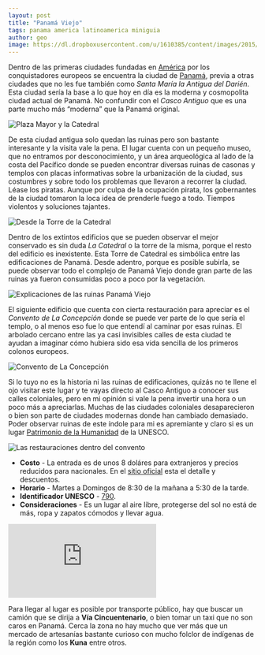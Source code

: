 ```yaml
---
layout: post
title: "Panamá Viejo"
tags: panama america latinoamerica miniguia
author: geo
image: https://dl.dropboxusercontent.com/u/1610385/content/images/2015/08/2014-05-17%2011.48.18.jpg
---
```

Dentro de las primeras ciudades fundadas en [América](/tag/america) por los conquistadores europeos se encuentra la ciudad de [Panamá](/tag/panama), previa a otras ciudades que no les fue también como *Santa María la Antigua del Darién*. Esta ciudad sería la base a lo que hoy en día es la moderna y cosmopolita ciudad actual de Panamá. No confundir con el *Casco Antiguo* que es una parte mucho más “moderna” que la Panamá original.

![Plaza Mayor y la Catedral](https://dl.dropboxusercontent.com/u/1610385/content/images/2015/08/2014-05-17%2011.45.00.jpg)

De esta ciudad antigua solo quedan las ruinas pero son bastante interesante y la visita vale la pena. El lugar cuenta con un pequeño museo, que no entramos por desconocimiento, y un área arqueológica al lado de la costa del Pacífico donde se pueden encontrar diversas ruinas de casonas y templos con placas informativas sobre la urbanización de la ciudad, sus costumbres y sobre todo los problemas que llevaron a recorrer la ciudad. Léase los piratas. Aunque por culpa de la ocupación pirata, los gobernantes de la ciudad tomaron la loca idea de prenderle fuego a todo. Tiempos violentos y soluciones tajantes.

![Desde la Torre de la Catedral](https://dl.dropboxusercontent.com/u/1610385/content/images/2015/08/IMG_20140517_115025692_HDR.jpg)

Dentro de los extintos edificios que se pueden observar el mejor conservado es sin duda *La Catedral* o la torre de la misma, porque el resto del edificio es inexistente. Esta Torre de Catedral es simbólica entre las edificaciones de Panamá. Desde adentro, porque es posible subirla, se puede observar todo el complejo de Panamá Viejo donde gran parte de las ruinas ya fueron consumidas poco a poco por la vegetación.

![Explicaciones de las ruinas Panamá Viejo](https://dl.dropboxusercontent.com/u/1610385/content/images/2015/08/2014-05-17%2011.21.48.jpg)

El siguiente edificio que cuenta con cierta restauración para apreciar es el *Convento de La Concepción* donde se puede ver parte de lo que sería el templo, o al menos eso fue lo que entendí al caminar por esas ruinas. El arbolado cercano entre las ya casi invisibles calles de esta ciudad te ayudan a imaginar cómo hubiera sido esa vida sencilla de los primeros colonos europeos.

![Convento de La Concepción](https://dl.dropboxusercontent.com/u/1610385/content/images/2015/08/2014-05-17%2011.34.24.jpg)

Si lo tuyo no es la historia ni las ruinas de edificaciones, quizás no te llene el ojo visitar este lugar y te vayas directo al Casco Antiguo a conocer sus calles coloniales, pero en mi opinión si vale la pena invertir una hora o un poco más a apreciarlas. Muchas de las ciudades coloniales desaparecieron o bien son parte de ciudades modernas donde han cambiado demasiado. Poder observar ruinas de este índole para mi es apremiante y claro si es un lugar [Patrimonio de la Humanidad](/patrimio-humanidad-unesco/) de la UNESCO.

![Las restauraciones dentro del convento](https://dl.dropboxusercontent.com/u/1610385/content/images/2015/08/2014-05-17%2011.36.10.jpg)

* **Costo** - La entrada es de unos 8 doláres para extranjeros y precios reducidos para nacionales. En el [sitio oficial](http://www.panamaviejo.org/) esta el detalle y descuentos.
* **Horario** - Martes a Domingos de 8:30 de la mañana a 5:30 de la tarde.
* **Identificador UNESCO** - [790](http://whc.unesco.org/en/list/790).
* **Consideraciones** - Es un lugar al aire libre, protegerse del sol no está de más, ropa y zapatos cómodos  y llevar agua.

<div class="embed-responsive embed-responsive-16by9">
<iframe src="https://www.google.com/maps/embed?pb=!1m18!1m12!1m3!1d3940.615228886784!2d-79.4851529!3d9.007506700000002!2m3!1f0!2f0!3f0!3m2!1i1024!2i768!4f13.1!3m3!1m2!1s0x8faca997158a703f%3A0x17f56661b151abf3!2sPanam%C3%A1+Viejo!5e0!3m2!1sen!2s!4v1438720535543" class="embed-responsive-item"
 frameborder="0" style="border:0" allowfullscreen></iframe>
</div>

Para llegar al lugar es posible por transporte público, hay que buscar un camión que se dirija a **Vía Cincuentenario**, o bien tomar un taxi que no son caros en Panamá. Cerca la zona no hay mucho que ver más que un mercado de artesanías bastante curioso con mucho folclor de indígenas de la región como los **Kuna** entre otros.
